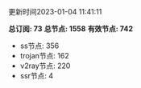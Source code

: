 更新时间2023-01-04 11:41:11

**总订阅: 73**
**总节点: 1558**
**有效节点: 742**
- ss节点: 356
- trojan节点: 162
- v2ray节点: 220
- ssr节点: 4
